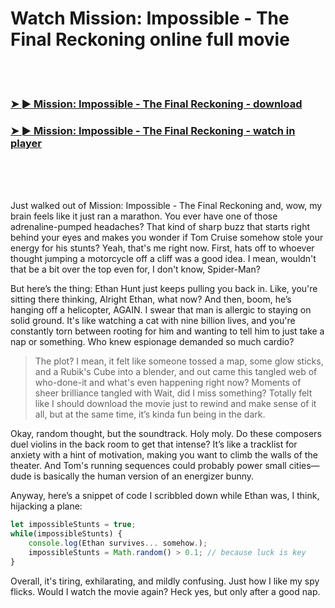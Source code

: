 <h1>Watch Mission: Impossible - The Final Reckoning online full movie</h1>


<br><br>

<h3><a href="https://Nicks-newresoundlect1976.github.io/yuepcyecdm/">➤ ► Mission: Impossible - The Final Reckoning - download</a></h3> 
<h3><a href="https://Nicks-newresoundlect1976.github.io/yuepcyecdm/">➤ ► Mission: Impossible - The Final Reckoning - watch in player</a></h3>


<br><br><br>


Just walked out of Mission: Impossible - The Final Reckoning and, wow, my brain feels like it just ran a marathon. You ever have one of those adrenaline-pumped headaches? That kind of sharp buzz that starts right behind your eyes and makes you wonder if Tom Cruise somehow stole your energy for his stunts? Yeah, that's me right now. First, hats off to whoever thought jumping a motorcycle off a cliff was a good idea. I mean, wouldn't that be a bit over the top even for, I don't know, Spider-Man?

But here’s the thing: Ethan Hunt just keeps pulling you back in. Like, you're sitting there thinking, Alright Ethan, what now? And then, boom, he’s hanging off a helicopter, AGAIN. I swear that man is allergic to staying on solid ground. It's like watching a cat with nine billion lives, and you're constantly torn between rooting for him and wanting to tell him to just take a nap or something. Who knew espionage demanded so much cardio?

> The plot? I mean, it felt like someone tossed a map, some glow sticks, and a Rubik's Cube into a blender, and out came this tangled web of who-done-it and what's even happening right now? Moments of sheer brilliance tangled with Wait, did I miss something? Totally felt like I should download the movie just to rewind and make sense of it all, but at the same time, it’s kinda fun being in the dark.

Okay, random thought, but the soundtrack. Holy moly. Do these composers duel violins in the back room to get that intense? It’s like a tracklist for anxiety with a hint of motivation, making you want to climb the walls of the theater. And Tom's running sequences could probably power small cities—dude is basically the human version of an energizer bunny.

Anyway, here’s a snippet of code I scribbled down while Ethan was, I think, hijacking a plane:

```javascript
let impossibleStunts = true;
while(impossibleStunts) {
    console.log(Ethan survives... somehow.);
    impossibleStunts = Math.random() > 0.1; // because luck is key
}
```

Overall, it's tiring, exhilarating, and mildly confusing. Just how I like my spy flicks. Would I watch the movie again? Heck yes, but only after a good nap.
